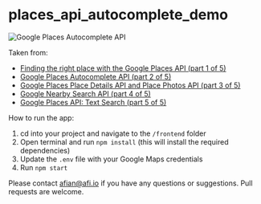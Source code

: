 # places_api_autocomplete_demo

![Google Places Autocomplete API](https://blog.afi.io/content/images/size/w1600/2024/10/Autocomplete.png " Google Places Autocomplete API")

Taken from: 
- [Finding the right place with the Google Places API (part 1 of 5)](https://afi.io/blog/google-nearby-search-api/)
- [Google Places Autocomplete API (part 2 of 5)](https://www.afi.io/blog/google-address-autocomplete-with-the-places-api/)
- [Google Places Place Details API and Place Photos API (part 3 of 5)](https://www.afi.io/blog/google-place-details-and-place-photos-api)
- [Google Nearby Search API (part 4 of 5)](https://afi.io/blog/google-nearby-search-api/)
- [Google Places API: Text Search (part 5 of 5)](https://afi.io/blog/google-places-text-search/)

How to run the app:

1. cd into your project and navigate to the `/frontend` folder
2. Open terminal and run `npm install` (this will install the required dependencies)
3. Update the `.env` file with your Google Maps credentials
4. Run `npm start`

Please contact afian@afi.io if you have any questions or suggestions. Pull requests are welcome.
